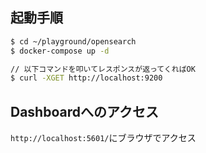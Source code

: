 ## 起動手順
```sh
$ cd ~/playground/opensearch
$ docker-compose up -d

// 以下コマンドを叩いてレスポンスが返ってくればOK
$ curl -XGET http://localhost:9200
```

## Dashboardへのアクセス
`http://localhost:5601/`にブラウザでアクセス
